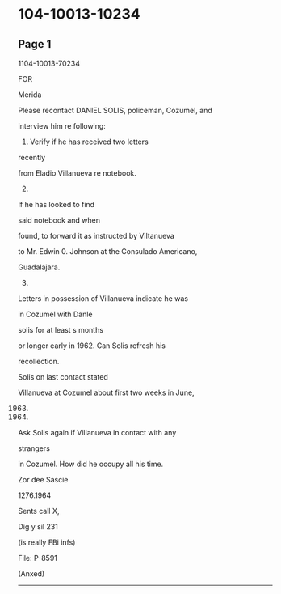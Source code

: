 # 104-10013-10234

## Page 1

1104-10013-70234

FOR

Merida

Please recontact DANIEL SOLIS, policeman, Cozumel, and

interview him re following:

1. Verify if he has received two letters

recently

from Eladio Villanueva re notebook.

2.

If he has looked to find

said notebook and when

found, to forward it as instructed by Viltanueva

to Mr. Edwin 0. Johnson at the Consulado Americano,

Guadalajara.

3.

Letters in possession of Villanueva indicate he was

in Cozumel with Danle

solis for at least s months

or longer early in 1962. Can Solis refresh his

recollection.

Solis on last contact stated

Villanueva at Cozumel about first two weeks in June,

1963.

4.

Ask Solis again if Villanueva in contact with any

strangers

in Cozumel. How did he occupy all his time.

Zor dee Sascie

1276.1964

Sents call X,

Dig y sil 231

(is really FBi infs)

File: P-8591

(Anxed)

---


